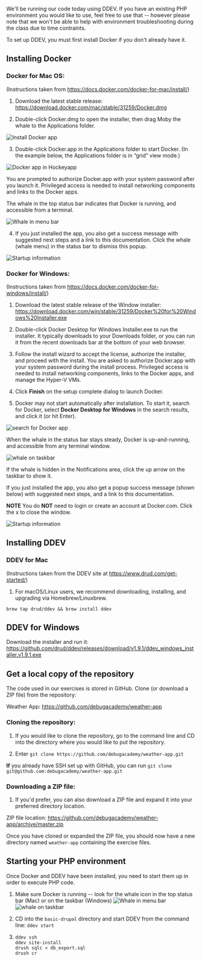 We'll be running our code today using DDEV. If you have an existing PHP environment you would like to use, feel free to use that -- however please note that we won't be able to help with environment troubleshooting during the class due to time contraints.

To set up DDEV, you must first install Docker if you don't already have it.


## Installing Docker

### Docker for Mac OS:
(Instructions taken from https://docs.docker.com/docker-for-mac/install/)

1.  Download the latest stable release:
https://download.docker.com/mac/stable/31259/Docker.dmg

2. Double-click Docker.dmg to open the installer, then drag Moby the whale to the Applications folder.

![Install Docker app](https://docs.docker.com/docker-for-mac/images/docker-app-drag.png)

3. Double-click Docker.app in the Applications folder to start Docker. (In the example below, the Applications folder is in “grid” view mode.)

![Docker app in Hockeyapp](https://docs.docker.com/docker-for-mac/images/docker-app-in-apps.png)

You are prompted to authorize Docker.app with your system password after you launch it. Privileged access is needed to install networking components and links to the Docker apps.

The whale in the top status bar indicates that Docker is running, and accessible from a terminal.

![Whale in menu bar](https://docs.docker.com/docker-for-mac/images/whale-in-menu-bar.png)

4. If you just installed the app, you also get a success message with suggested next steps and a link to this documentation. Click the whale (whale menu) in the status bar to dismiss this popup.

![Startup information](https://docs.docker.com/docker-for-mac/images/mac-install-success-docker-cloud.png)

### Docker for Windows:
(Instructions taken from https://docs.docker.com/docker-for-windows/install/)

1. Download the latest stable release of the Window installer: https://download.docker.com/win/stable/31259/Docker%20for%20Windows%20Installer.exe

2. Double-click Docker Desktop for Windows Installer.exe to run the installer.
It typically downloads to your Downloads folder, or you can run it from the recent downloads bar at the bottom of your web browser.

3. Follow the install wizard to accept the license, authorize the installer, and proceed with the install.
You are asked to authorize Docker.app with your system password during the install process. Privileged access is needed to install networking components, links to the Docker apps, and manage the Hyper-V VMs.

4. Click **Finish** on the setup complete dialog to launch Docker.

5. Docker may not start automatically after installation. To start it, search for Docker, select **Docker Desktop for Windows** in the search results, and click it (or hit Enter).

![search for Docker app](https://docs.docker.com/docker-for-windows/images/docker-app-search.png)

When the whale in the status bar stays steady, Docker is up-and-running, and accessible from any terminal window.

![whale on taskbar](https://docs.docker.com/docker-for-windows/images/whale-icon-systray.png)

If the whale is hidden in the Notifications area, click the up arrow on the taskbar to show it.

If you just installed the app, you also get a popup success message (shown below) with suggested next steps, and a link to this documentation.

**NOTE** You do **NOT** need to login or create an account at Docker.com. Click the x to close the window.

![Startup information](https://docs.docker.com/docker-for-windows/images/docker-app-welcome.png)


## Installing DDEV

### DDEV for Mac

(Instructions taken from the DDEV site at https://www.drud.com/get-started/)

1. For macOS/Linux users, we recommend downloading, installing, and upgrading via Homebrew/Linuxbrew.

`brew tap drud/ddev && brew install ddev`

## DDEV for Windows

Download the installer and run it:
https://github.com/drud/ddev/releases/download/v1.9.1/ddev_windows_installer.v1.9.1.exe

## Get a local copy of the repository

The code used in our exercises is stored in GitHub. Clone (or download a ZIP file) from the repository:

Weather App: https://github.com/debugacademy/weather-app

### Cloning the repository:
1. If you would like to clone the repository, go to the command line and CD into the directory where you would like to put the repository. 

2. Enter 
`git clone https://github.com/debugacademy/weather-app.git`

**If** you already have SSH set up with GitHub, you can run
`git clone git@github.com:debugacademy/weather-app.git`

### Downloading a ZIP file:
1. If you'd prefer, you can also download a ZIP file and expand it into your preferred directory location.

ZIP file location: https://github.com/debugacademy/weather-app/archive/master.zip

Once you have cloned or expanded the ZIP file, you should now have a new directory named `weather-app` containing the exercise files.


## Starting your PHP environment

Once Docker and DDEV have been installed, you need to start them up in order to execute PHP code.

1. Make sure Docker is running -- look for the whale icon in the top status bar (Mac) or on the taskbar (Windows)
![Whale in menu bar](https://docs.docker.com/docker-for-mac/images/whale-in-menu-bar.png)
![whale on taskbar](https://docs.docker.com/docker-for-windows/images/whale-icon-systray.png)

2. CD into the `basic-drupal` directory and start DDEV from the command line:
`ddev start`

3. `ddev ssh`  
`ddev site-install`  
`drush sqlc < db_export.sql`  
`drush cr`  
